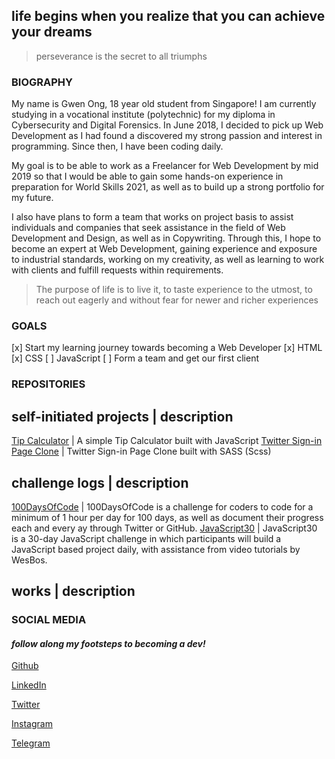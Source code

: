 ## life begins when you realize that you can achieve your dreams 
> perseverance is the secret to all triumphs

### BIOGRAPHY
My name is Gwen Ong, 18 year old student from Singapore! I am currently studying in a vocational institute (polytechnic) for my diploma in Cybersecurity and Digital Forensics. In June 2018, I decided to pick up Web Development as I had found a discovered my strong passion and interest in programming. Since then, I have been coding daily.

My goal is to be able to work as a Freelancer for Web Development by mid 2019 so that I would be able to gain some hands-on experience in preparation for World Skills 2021, as well as to build up a strong portfolio for my future. 

I also have plans to form a team that works on project basis to assist individuals and companies that seek assistance in the field of Web Development and Design, as well as in Copywriting. Through this, I hope to become an expert at Web Development, gaining experience and exposure to industrial standards, working on my creativity, as well as learning to work with clients and fulfill requests within requirements.

> The purpose of life is to live it, to taste experience to the utmost, to reach out eagerly and without fear for newer and richer experiences

### GOALS
[x] Start my learning journey towards becoming a Web Developer
[x] HTML
[x] CSS
[ ] JavaScript
[ ] Form a team and get our first client


### REPOSITORIES


self-initiated projects | description
----------------------------------------------------------------------------------------------------------------------------------------
[Tip Calculator](https://github.com/gwenshiro/FirstTipCalculator) | A simple Tip Calculator built with JavaScript
[Twitter Sign-in Page Clone](https://github.com/gwenshiro/Twitter-Sign-In-clone) | Twitter Sign-in Page Clone built with SASS (Scss)


challenge logs | description
----------------------------------------------------------------------------------------------------------------------------------------
[100DaysOfCode](https://github.com/gwenshiro/100-days-of-code) | 100DaysOfCode is a challenge for coders to code for a minimum of 1 hour per day for 100 days, as well as document their progress each and every ay through Twitter or GitHub.
[JavaScript30](https://github.com/gwenshiro/JavaScript30) | JavaScript30 is a 30-day JavaScript challenge in which participants will build a JavaScript based project daily, with assistance from video tutorials by WesBos.


works | description
----------------------------------------------------------------------------------------------------------------------------------------


### SOCIAL MEDIA
#### _follow along my footsteps to becoming a dev!_
[Github](https://www.github.com/gwenshiro)

[LinkedIn](https://www.linkedin.com/in/gwen-ong-339066162/)

[Twitter](https://www.twitter.com/whisperingblues)

[Instagram](https://www.instagram.com/gwen_jw/)

[Telegram](http://t.me/gwen_jw)
